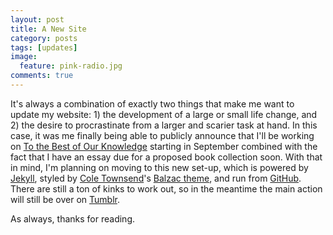 ```yaml
---
layout: post
title: A New Site
category: posts
tags: [updates]
image:
  feature: pink-radio.jpg
comments: true
---
```


It's always a combination of exactly two things that make me want to update my website: 1) the development of a large or small life change, and 2) the desire to procrastinate from a larger and scarier task at hand. In this case, it was me finally being able to publicly announce that I'll be working on [To the Best of Our Knowledge](http://ttbook.org) starting in September combined with the fact that I have an essay due for a proposed book collection soon. With that in mind, I'm planning on moving to this new set-up, which is powered by [Jekyll](!g "Jekyll blog platform"), styled by [Cole Townsend](https://twitter.com/twnsndco)'s [Balzac theme](http://jekyll.gtat.me/about/), and run from [GitHub](!g "GitHub"). There are still a ton of kinks to work out, so in the meantime the main action will still be over on [Tumblr](http://craigeley.com/).

As always, thanks for reading.